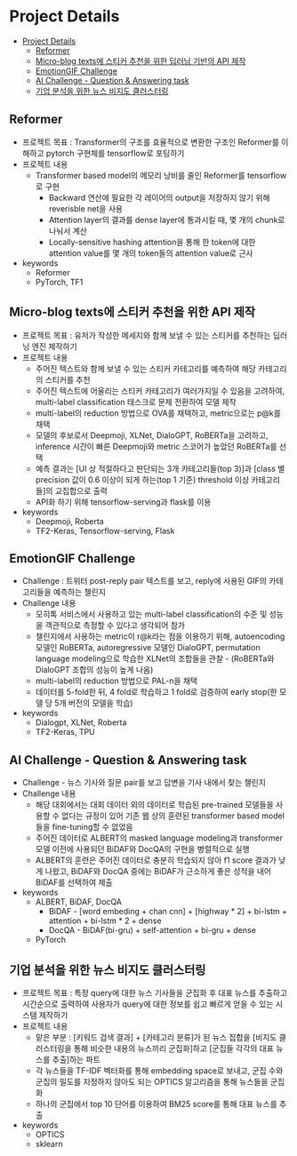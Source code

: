 # Project Details

- [Project Details](#project-details)
  * [Reformer](#reformer)
  * [Micro-blog texts에 스티커 추천을 위한 딥러닝 기반의 API 제작](#micro-blog-texts에-스티커-추천을-위한-딥러닝-기반의-api-제작)
  * [EmotionGIF Challenge](#emotiongif-challenge)
  * [AI Challenge - Question & Answering task](#ai-challenge---question--answering-task)
  * [기업 분석을 위한 뉴스 비지도 클러스터링](#기업-분석을-위한-뉴스-비지도-클러스터링)


## Reformer

- 프로젝트 목표 : Transformer의 구조를 효율적으로 변환한 구조인 Reformer를 이해하고 pytorch 구현체를 tensorflow로 포팅하기
- 프로젝트 내용
    - Transformer based model의 메모리 낭비를 줄인 Reformer를 tensorflow로 구현
        - Backward 연산에 필요한 각 레이어의 output을 저장하지 않기 위해 reverisble net을 사용
        - Attention layer의 결과를 dense layer에 통과시킬 때, 몇 개의 chunk로 나눠서 계산
        - Locally-sensitive hashing attention을 통해 한 token에 대한 attention value를 몇 개의 token들의 attention value로 근사
- keywords
    - Reformer
    - PyTorch, TF1

## Micro-blog texts에 스티커 추천을 위한 API 제작

- 프로젝트 목표 : 유저가 작성한 메세지와 함께 보낼 수 있는 스티커를 추천하는 딥러닝 엔진 제작하기
- 프로젝트 내용
    - 주어진 텍스트와 함께 보낼 수 있는 스티커 카테고리를 예측하여 해당 카테고리의 스티커를 추천
    - 주어진 텍스트에 어울리는 스티커 카테고리가 여러가지일 수 있음을 고려하여, multi-label classification 태스크로 문제 전환하여 모델 제작
    - multi-label의 reduction 방법으로 OVA를 채택하고, metric으로는 p@k를 채택
    - 모델의 후보로서 Deepmoji, XLNet, DialoGPT, RoBERTa을 고려하고, inference 시간이 빠른 Deepmoji와 metric 스코어가 높았던 RoBERTa를 선택
    - 예측 결과는 [UI 상 적절하다고 판단되는 3개 카테고리들(top 3)]과 [class 별 precision 값이 0.6 이상이 되게 하는(top 1 기준) threshold 이상 카테고리들]의 교집합으로 출력
    - API화 하기 위해 tensorflow-serving과 flask를 이용
- keywords
    - Deepmoji, Roberta
    - TF2-Keras, Tensorflow-serving, Flask

## EmotionGIF Challenge

- Challenge : 트위터 post-reply pair 텍스트를 보고, reply에 사용된 GIF의 카테고리들을 예측하는 챌린지
- Challenge 내용
    - 모히톡 서비스에서 사용하고 있는 multi-label classification의 수준 및 성능을 객관적으로 측정할 수 있다고 생각되어 참가
    - 챌린지에서 사용하는 metric이 r@k라는 점을 이용하기 위해, autoencoding 모델인 RoBERTa, autoregressive 모델인 DialoGPT, permutation language modeling으로 학습한 XLNet의 조합들을 관찰 - (RoBERTa와 DialoGPT 조합의 성능이 높게 나옴)
    - multi-label의 reduction 방법으로 PAL-n을 채택
    - 데이터를 5-fold한 뒤, 4 fold로 학습하고 1 fold로 검증하여 early stop(한 모델 당 5개 버전의 모델을 학습)
- keywords
    - Dialogpt, XLNet, Roberta
    - TF2-Keras, TPU

## AI Challenge - Question & Answering task

- Challenge - 뉴스 기사와 질문 pair를 보고 답변을 기사 내에서 찾는 챌린지
- Challenge 내용
    - 해당 대회에서는 대회 데이터 외의 데이터로 학습된 pre-trained 모델들을 사용할 수 없다는 규정이 있어 기존 웹 상의 훈련된 transformer based model들을 fine-tuning할 수 없었음
    - 주어진 데이터로 ALBERT의 masked language modeling과 transformer 모델 이전에 사용되던 BiDAF와 DocQA의 구현을 병렬적으로 실행
    - ALBERT의 훈련은 주어진 데이터로 충분히 학습되지 않아 f1 score 결과가 낮게 나왔고, BiDAF와 DocQA 중에는 BiDAF가 근소하게 좋은 성적을 내어 BiDAF를 선택하여 제출
- keywords
    - ALBERT, BiDAF, DocQA
        - BiDAF - [word embeding + chan cnn] + [highway * 2] + bi-lstm + attention + bi-lstm * 2 + dense
        - DocQA - BiDAF(bi-gru) + self-attention + bi-gru + dense
    - PyTorch

## 기업 분석을 위한 뉴스 비지도 클러스터링

- 프로젝트 목표 : 특정 query에 대한 뉴스 기사들을 군집화 후 대표 뉴스를 추출하고 시간순으로 출력하여 사용자가 query에 대한 정보를 쉽고 빠르게 얻을 수 있는 시스템 제작하기
- 프로젝트 내용
    - 맡은 부분 : [키워드 검색 결과] + [카테고리 분류]가 된 뉴스 집합을 [비지도 클러스터링을 통해 비슷한 내용의 뉴스끼리 군집화]하고 [군집들 각각의 대표 뉴스를 추출]하는 파트
    - 각 뉴스들을 TF-IDF 벡터화를 통해 embedding space로 보내고, 군집 수와 군집의 밀도를 지정하지 않아도 되는 OPTICS 알고리즘을 통해 뉴스들을 군집화
    - 하나의 군집에서 top 10 단어를 이용하여 BM25 score를 통해 대표 뉴스를 추출
- keywords
    - OPTICS
    - sklearn